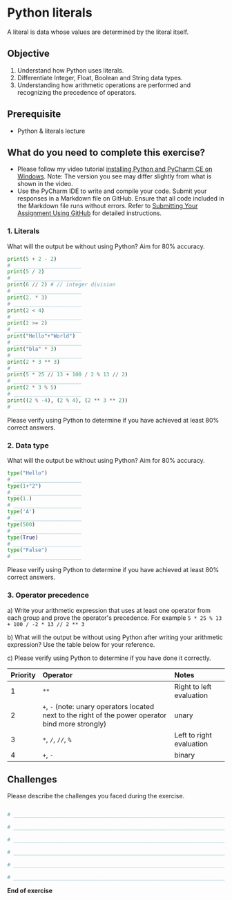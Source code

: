 # Python literals

A literal is data whose values are determined by the literal itself.

## Objective

1. Understand how Python uses literals.
2. Differentiate Integer, Float, Boolean and String data types.
3. Understanding how arithmetic operations are performed and recognizing the precedence of operators.

## Prerequisite

- Python & literals lecture

## What do you need to complete this exercise?

- Please follow my video tutorial [installing Python and PyCharm CE on Windows](https://youtu.be/nFN0JW43GKY). Note: The version you see may differ slightly from what is shown in the video.
- Use the PyCharm IDE to write and compile your code. Submit your responses in a Markdown file on GitHub. Ensure that all code included in the Markdown file runs without errors. Refer to [Submitting Your Assignment Using GitHub](https://sdccd-edu.zoom.us/rec/share/F4rK6ZABMXlRn4aGlZ9P005e-iRKwq8rr9KuawDoJ77TdkybKU2tpf4l4QSe113g.ut4jpVaqaPY0oI7b?startTime=1725121532000) for detailed instructions.

### 1. Literals

What will the output be without using Python? Aim for 80% accuracy.

```python
print(5 + 2 - 2)
# ______________________
print(5 / 2)
# ______________________
print(6 // 2) # // integer division
# ______________________
print(2. * 3)
# ______________________
print(2 < 4)
# ______________________
print(2 >= 2)
# ______________________
print("Hello"+"World")
# ______________________
print("bla" * 3)
# ______________________
print(2 * 3 ** 3)
# ______________________
print(5 * 25 // 13 + 100 / 2 % 13 // 2)
# ______________________
print(2 * 3 % 5)
# ______________________
print((2 % -4), (2 % 4), (2 ** 3 ** 2))
# ______________________
```

Please verify using Python to determine if you have achieved at least 80% correct answers.

### 2. Data type

What will the output be without using Python? Aim for 80% accuracy.

```python
type("Hello")
# ______________________
type(1+"2")
# ______________________
type(1.)
# ______________________
type('A')
# ______________________
type(500)
# ______________________
type(True)
# ______________________
type("False")
# ______________________
```

Please verify using Python to determine if you have achieved at least 80% correct answers.

### 3. Operator precedence

a) Write your arithmetic expression that uses at least one operator from each group and prove the operator's precedence. For example ```5 * 25 % 13 + 100 / -2 * 13 // 2 ** 3```

b) What will the output be without using Python after writing your arithmetic expression? Use the table below for your reference.

c) Please verify using Python to determine if you have done it correctly.

| Priority | Operator                                                     | Notes                    |
| :------- | :----------------------------------------------------------- | :----------------------- |
| 1        | `**`                                                         | Right to left evaluation |
| 2        | `+`, `-` (note: unary operators located next to the right of the power operator bind more strongly) | unary                    |
| 3        | `*`, `/`, `//`, `%`                                          | Left to right evaluation |
| 4        | `+`, `-`                                                     | binary                   |

## Challenges

Please describe the challenges you faced during the exercise.

```python

# _________________________________________________________________________________________________

# _________________________________________________________________________________________________

# _________________________________________________________________________________________________

# _________________________________________________________________________________________________

# _________________________________________________________________________________________________

# _________________________________________________________________________________________________

```

**End of exercise**

